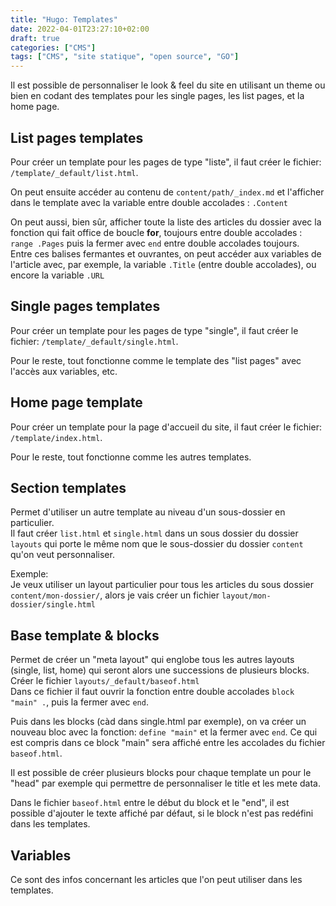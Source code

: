 ```yaml
---
title: "Hugo: Templates"
date: 2022-04-01T23:27:10+02:00
draft: true
categories: ["CMS"]
tags: ["CMS", "site statique", "open source", "GO"]
---
```


Il est possible de personnaliser le look & feel du site en utilisant un theme ou bien en codant des templates pour les single pages, les list pages, et la home page.

## List pages templates

Pour créer un template pour les pages de type "liste", il faut créer le fichier: `/template/_default/list.html`.

On peut ensuite accéder au contenu de `content/path/_index.md` et l'afficher dans le template avec la variable entre double accolades : `.Content`

On peut aussi, bien sûr, afficher toute la liste des articles du dossier avec la fonction qui fait office de boucle **for**, toujours entre double accolades : `range .Pages` puis la fermer avec `end` entre double accolades toujours.  
Entre ces balises fermantes et ouvrantes, on peut accéder aux variables de l'article avec, par exemple, la variable `.Title` (entre double accolades), ou encore la variable `.URL`

## Single pages templates

Pour créer un template pour les pages de type "single", il faut créer le fichier: `/template/_default/single.html`.

Pour le reste, tout fonctionne comme le template des "list pages" avec l'accès aux variables, etc.

## Home page template

Pour créer un template pour la page d'accueil du site, il faut créer le fichier: `/template/index.html`.

Pour le reste, tout fonctionne comme les autres templates.

## Section templates

Permet d'utiliser un autre template au niveau d'un sous-dossier en particulier.  
Il faut créer `list.html` et `single.html` dans un sous dossier du dossier `layouts` qui porte le même nom que le sous-dossier du dossier `content` qu'on veut personnaliser.

Exemple:  
Je veux utiliser un layout particulier pour tous les articles du sous dossier `content/mon-dossier/`, alors je vais créer un fichier `layout/mon-dossier/single.html`

## Base template & blocks

Permet de créer un "meta layout" qui englobe tous les autres layouts (single, list, home) qui seront alors une successions de plusieurs blocks.  
Créer le fichier `layouts/_default/baseof.html`  
Dans ce fichier il faut ouvrir la fonction entre double accolades `block "main" .`, puis la fermer avec `end`.

Puis dans les blocks (càd dans single.html par exemple), on va créer un nouveau bloc avec la fonction: `define "main"` et la fermer avec `end`. Ce qui est compris dans ce block "main" sera affiché entre les accolades du fichier `baseof.html`.

Il est possible de créer plusieurs blocks pour chaque template un pour le "head" par exemple qui permettre de personnaliser le title et les mete data.

Dans le fichier `baseof.html` entre le début du block et le "end", il est possible d'ajouter le texte affiché par défaut, si le block n'est pas redéfini dans les templates.

## Variables

Ce sont des infos concernant les articles que l'on peut utiliser dans les templates.
